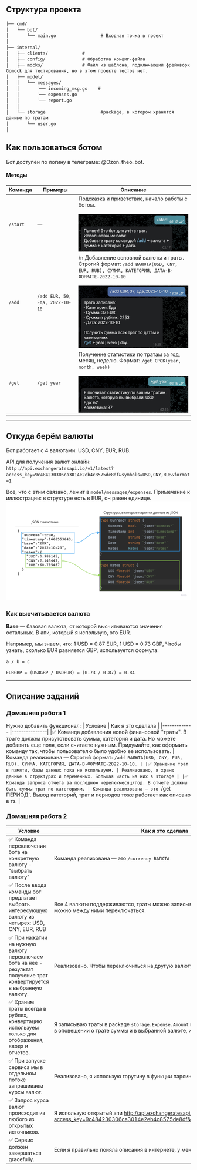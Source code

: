 
## Структура проекта

```plain
├── cmd/
│   └── bot/
│       └── main.go					# Входная точка в проект
│
├── internal/
│   ├── clients/             #
│   ├── config/              # Обработка конфиг-файла
│   ├── mocks/     			 # Файл из шаблона, подключающий фреймворк Gomock для тестирования, но в этом проекте тестов нет.
│   ├── model/  
│ 	│ 	└── messages/
│ 	│		└── incoming_msg.go    #     
│ 	│		└── expenses.go 		
│	│		└── report.go
│   │
│   └── storage          			#package, в котором хранятся данные по тратам
│       └── user.go		
│ 
```

## Как пользоваться ботом

Бот доступен по логину в телеграме: @Ozon_theo_bot.

#### Методы

| Команда  | Примеры  | Описание |
|------------- |---------------| -------------|
| `/start`      | — | Подсказка и приветствие, начало работы с ботом. </br></br> ![image info](./img/start.jpg) |
| `/add`      | `/add EUR, 50, Еда, 2022-10-10` | \n Добавление основной валюты и траты. Строгий формат: `/add ВАЛЮТА(USD, CNY, EUR, RUB), СУММА, КАТЕГОРИЯ, ДАТА-В-ФОРМАТЕ-2022-10-10` </br></br> ![image info](./img/output.jpg) |
| `/get` | `/get year` | Получение статистики по тратам за год, месяц, неделю. Формат: `/get СРОК(year, month, week)` </br></br> ![image info](./img/get.jpg) |

--------
## Откуда берём валюты

Бот работает с 4 валютами: USD, CNY, EUR, RUB.

API для получения валют онлайн: `http://api.exchangeratesapi.io/v1/latest?access_key=9c484230306ca3014e2eb4c8575de8df&symbols=USD,CNY,RUB&format=1`

Всё, что с этим связано, лежит в `model/messages/expenses`. Примечание к иллюстрации: в структуре есть в EUR, он равен единице.
![image info](./img/img.png)

### Как высчитывается валюта
**Base** — базовая валюта, от которой высчитываются значения остальных. В апи, который я использую, это EUR.

Например, мы знаем, что: 
1 USD = 0.87 EUR, 
1 USD = 0.73 GBP, 
Чтобы узнать, сколько EUR равняется GBP, используется формула:

```
a / b = c
```

```
EURGBP = (USDGBP / USDEUR) = (0.73 / 0.87) = 0.84
```

-------

## Описание заданий
### Домашняя работа 1
Нужно добавить функционал:
| Условие  | Как я это сделала  |
|------------- |---------------| 
|✅ Команда добавления новой финансовой "траты". В трате должна присутствовать сумма, категория и дата. Но можете добавить еще поля, если считаете нужным. Придумайте, как оформить команду так, чтобы пользователю было удобно ее использовать. | Команда реализована — Строгий формат: `/add ВАЛЮТА(USD, CNY, EUR, RUB), СУММА, КАТЕГОРИЯ, ДАТА-В-ФОРМАТЕ-2022-10-10. |
|✅ Хранение трат в памяти, базы данных пока не используем. | Реализовано, я храню данные в структурах и переменных. Большая часть из них в storage |
|✅ Команда запроса отчета за последнюю неделю/месяц/год. В отчете должны быть суммы трат по категориям. | Команда реализована — это `/get ПЕРИОД`. Вывод категорий, трат и периодов тоже работает как описано в тз. |

### Домашняя работа 2
| Условие  | Как я это сделала  | 
|------------- |---------------| 
|✅ Команда переключения бота на конкретную валюту - "выбрать валюту" | Команда реализована — это `/currency ВАЛЮТА` |
|✅ После ввода команды бот предлагает выбрать интересующую валюту из четырех: USD, CNY, EUR, RUB | Все 4 валюты поддерживаются, траты можно записывать в любой из них, также можно между ними переключаться. |
|✅ При нажатии на нужную валюту переключаем бота на нее - результат получение трат конвертируется в выбранную валюту. | Реализовано. Чтобы переключиться на другую валюту, используйте `/currency ВАЛЮТА` |
|✅ Храним траты всегда в рублях, конвертацию используем только для отображения, ввода и отчетов. | Я записываю траты в package `storage.Expense.Amount` в рублях. Дополнительно вывожу в оповещении о трате суммы и в выбранной валюте, и в рублях. |
|✅ При запуске сервиса мы в отдельном потоке запрашиваем курсы валют. | Реализовано, я использую горутину в функции парсинга валют из открытого апи. |
|✅ Запрос курса валют происходит из любого из открытых источников. | Я использую открытый апи http://api.exchangeratesapi.io/v1/latest?access_key=9c484230306ca3014e2eb4c8575de8df&symbols=USD,CNY,RUB&format=1 |
|✅ Сервис должен завершаться gracefully. | Если я правильно поняла описания в интернете, у меня оно именно так работает.  |
